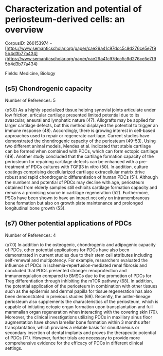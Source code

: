 # Characterization and potential of periosteum-derived cells: an overview

CorpusID: 260153974 - [https://www.semanticscholar.org/paper/cae29a41c97dcc5c9d276ce5e7f95b4d3b77a434](https://www.semanticscholar.org/paper/cae29a41c97dcc5c9d276ce5e7f95b4d3b77a434)

Fields: Medicine, Biology

## (s5) Chondrogenic capacity
Number of References: 5

(p5.0) As a highly specialized tissue helping synovial joints articulate under low friction, articular cartilage presented limited potential due to its avascular, aneural and lymphatic nature (47). Allografts may be applied for larger cartilage defects, but this method displayed the potential to trigger an immune response (48). Accordingly, there is growing interest in cell-based approaches used to repair or regenerate cartilage. Current studies have demonstrated the chondrogenic capacity of the periosteum (49-53). Using two different animal models, Mendes et al. indicated that stable cartilage can be formed when combined with PDCs, which can form ectopic cartilage (49). Another study concluded that the cartilage formation capacity of the periosteum for repairing cartilage defects can be enhanced with a pre-treatment of PDCs cultures with TGFβ3 in vitro (50). In addition, culture coatings comprising decellularized cartilage extracellular matrix drive robust and rapid chondrogenic differentiation of human PDCs (51). Although the numbers and potential of PDCs may decline with age, periosteum obtained from elderly samples still exhibits cartilage formation capacity and remains a promising source in cartilage regeneration (52). Furthermore, PSCs have been shown to have an impact not only on intramembranous bone formation but also on growth plate maintenance and prolonged longitudinal bone growth (53).
## (s7) Other potential applications of PDCs
Number of References: 4

(p7.0) In addition to the osteogenic, chondrogenic and adipogenic capacity of PDCs, other potential applications for PDCs have also been demonstrated in current studies due to their stem cell attributes including self-renewal and multipotency. For example, researchers evaluated the influence of PDCs in ischemia-reperfusion-mediated renal fibrosis and concluded that PDCs presented stronger renoprotection and immunoregulation compared to BMSCs due to the promotion of PDCs for Treg differentiation through inhibiting the mTOR pathway (68). In addition, the potential application of the periosteum in combination with other tissues such as the epidermis and dermal papilla for tissue regeneration has also been demonstrated in previous studies (69). Recently, the antler-lineage periosteum also supplements the characteristics of the periosteum, which is capable of initiating ectopic organ formation upon transplantation and full mammalian organ regeneration when interacting with the covering skin (70). Moreover, the clinical investigations utilizing PDCs in maxillary sinus floor augmentation have shown lamellar bone formation within 3 months after transplantation, which provides a reliable basis for simultaneous or secondary insertion of dental implants and proves the therapeutic potential of PDCs (71). However, further trials are necessary to provide more comprehensive evidence for the efficacy of PDCs in different clinical settings.
